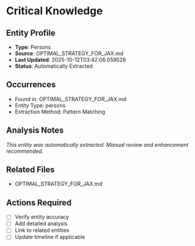 # Critical Knowledge

## Entity Profile
- **Type**: Persons
- **Source**: OPTIMAL_STRATEGY_FOR_JAX.md
- **Last Updated**: 2025-10-12T03:42:06.059528
- **Status**: Automatically Extracted

## Occurrences
- Found in: OPTIMAL_STRATEGY_FOR_JAX.md
- Entity Type: persons
- Extraction Method: Pattern Matching

## Analysis Notes
*This entity was automatically extracted. Manual review and enhancement recommended.*

## Related Files
- OPTIMAL_STRATEGY_FOR_JAX.md

## Actions Required
- [ ] Verify entity accuracy
- [ ] Add detailed analysis
- [ ] Link to related entities
- [ ] Update timeline if applicable
